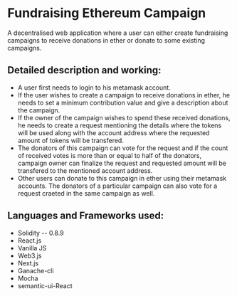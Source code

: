 
# Fundraising Ethereum Campaign
A decentralised web application where a user can either create fundraising campaigns to 
receive donations in ether or donate to some existing campaigns.

## Detailed description and working:
* A user first needs to login to his metamask account.
* If the user wishes to create a campaign to receive donations in ether, he needs to set a minimum contribution value and give a description about the campaign.
* If the owner of the campaign wishes to spend these received donations, he needs to create a request mentioning the details where the tokens will be used along with the account address where the requested amount of tokens will be transfered.
* The donators of this campaign can vote for the request and if the count of received votes is more than or equal to half of the donators, campaign owner can finalize the request and requested amount will be transfered to the mentioned account address.
* Other users can donate to this campaign in ether using their metamask accounts. The donators of a particular campaign can also vote for a request craeted in the same campaign as well.

## Languages and Frameworks used:
* Solidity -- 0.8.9
* React.js
* Vanilla JS
* Web3.js
* Next.js
* Ganache-cli
* Mocha 
* semantic-ui-React
